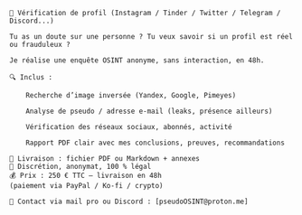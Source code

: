     👀 Vérification de profil (Instagram / Tinder / Twitter / Telegram / Discord...)

    Tu as un doute sur une personne ? Tu veux savoir si un profil est réel ou frauduleux ?

    Je réalise une enquête OSINT anonyme, sans interaction, en 48h.

    🔍 Inclus :

        Recherche d’image inversée (Yandex, Google, Pimeyes)

        Analyse de pseudo / adresse e-mail (leaks, présence ailleurs)

        Vérification des réseaux sociaux, abonnés, activité

        Rapport PDF clair avec mes conclusions, preuves, recommandations

    🧾 Livraison : fichier PDF ou Markdown + annexes
    📍 Discrétion, anonymat, 100 % légal
    💰 Prix : 250 € TTC – livraison en 48h
    (paiement via PayPal / Ko-fi / crypto)

    📩 Contact via mail pro ou Discord : [pseudoOSINT@proton.me]

